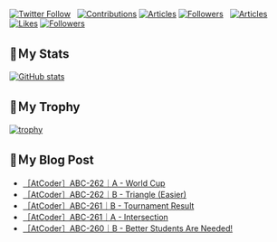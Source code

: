[![Twitter Follow](https://img.shields.io/twitter/follow/hyperdb?label=twitter&logo=twitter&style=plastic)](https://twitter.com/hyperdb)
&nbsp;
[![Contributions](https://badgen.org/img/qiita/hyperdb/contributions?style=plastic)](https://qiita.com/hyperdb)
[![Articles](https://badgen.org/img/qiita/hyperdb/articles?style=plastic)](https://qiita.com/hyperdb)
[![Followers](https://badgen.org/img/qiita/hyperdb/followers?style=plastic)](https://qiita.com/hyperdb)
&nbsp;
[![Articles](https://badgen.org/img/zenn/hyperdb/articles)](https://zenn.dev/hyperdb)
[![Likes](https://badgen.org/img/zenn/hyperdb/likes?style=plastic)](https://zenn.dev/hyperdb)
[![Followers](https://badgen.org/img/zenn/hyperdb/followers?style=plastic)](https://zenn.dev/hyperdb)

## 🔖Ｍy Stats

[![GitHub stats](https://github-readme-stats-eight-theta.vercel.app/api?username=hyperdb&theme=radical&count_private=true&show_icons=true)](https://github.com/anuraghazra/github-readme-stats)

## 🔖Ｍy Trophy

[![trophy](https://github-profile-trophy.vercel.app/?username=hyperdb&theme=onedark)](https://github.com/ryo-ma/github-profile-trophy)

## 🔖Ｍy Blog Post

<!-- BLOG-POST-LIST:START -->
- [［AtCoder］ABC-262｜A - World Cup](https://zenn.dev/hyperdb/articles/9f7834a25a5e7b)
- [［AtCoder］ABC-262｜B - Triangle &lpar;Easier&rpar;](https://zenn.dev/hyperdb/articles/5458abf3e53679)
- [［AtCoder］ABC-261｜B - Tournament Result](https://zenn.dev/hyperdb/articles/9982e0e7e440b2)
- [［AtCoder］ABC-261｜A - Intersection](https://zenn.dev/hyperdb/articles/57eea2edf555b8)
- [［AtCoder］ABC-260｜B - Better Students Are Needed!](https://zenn.dev/hyperdb/articles/4714ab6806cb4f)
<!-- BLOG-POST-LIST:END -->
